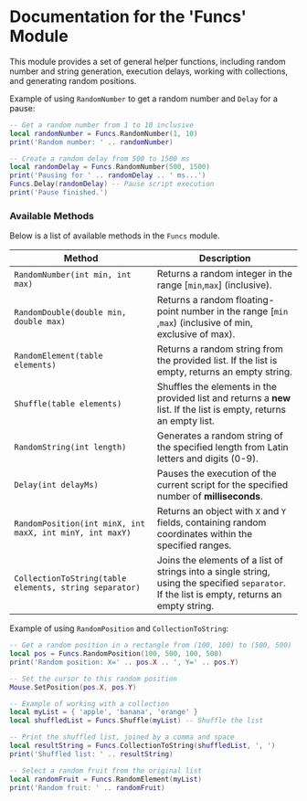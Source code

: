 # Documentation for the 'Funcs' Module

This module provides a set of general helper functions, including random number and string generation, execution delays, working with collections, and generating random positions.

Example of using `RandomNumber` to get a random number and `Delay` for a pause:

```lua
-- Get a random number from 1 to 10 inclusive
local randomNumber = Funcs.RandomNumber(1, 10)
print('Random number: ' .. randomNumber)

-- Create a random delay from 500 to 1500 ms
local randomDelay = Funcs.RandomNumber(500, 1500)
print('Pausing for ' .. randomDelay .. ' ms...')
Funcs.Delay(randomDelay) -- Pause script execution
print('Pause finished.')

```

### Available Methods

Below is a list of available methods in the `Funcs` module.

| Method                                                   | Description                                                                                                                                   |
|----------------------------------------------------------|-----------------------------------------------------------------------------------------------------------------------------------------------|
| `RandomNumber(int min, int max)`                         | Returns a random integer in the range [`min`,`max`] (inclusive).                                                                              |
| `RandomDouble(double min, double max)`                   | Returns a random floating-point number in the range [`min` ,`max`) (inclusive of min, exclusive of max).                                      |
| `RandomElement(table elements)`                          | Returns a random string from the provided list. If the list is empty, returns an empty string.                                                |
| `Shuffle(table elements)`                                | Shuffles the elements in the provided list and returns a **new** list. If the list is empty, returns an empty list.                           |
| `RandomString(int length)`                               | Generates a random string of the specified length from Latin letters and digits (0-9).                                                        |
| `Delay(int delayMs)`                                     | Pauses the execution of the current script for the specified number of **milliseconds**.                                                      |
| `RandomPosition(int minX, int maxX, int minY, int maxY)` | Returns an object with `X` and `Y` fields, containing random coordinates within the specified ranges.                                         |
| `CollectionToString(table elements, string separator)`   | Joins the elements of a list of strings into a single string, using the specified `separator`. If the list is empty, returns an empty string. |

Example of using `RandomPosition` and `CollectionToString`:

```lua
-- Get a random position in a rectangle from (100, 100) to (500, 500)
local pos = Funcs.RandomPosition(100, 500, 100, 500)
print('Random position: X=' .. pos.X .. ', Y=' .. pos.Y)

-- Set the cursor to this random position
Mouse.SetPosition(pos.X, pos.Y)

-- Example of working with a collection
local myList = { 'apple', 'banana', 'orange' }
local shuffledList = Funcs.Shuffle(myList) -- Shuffle the list

-- Print the shuffled list, joined by a comma and space
local resultString = Funcs.CollectionToString(shuffledList, ', ')
print('Shuffled list: ' .. resultString)

-- Select a random fruit from the original list
local randomFruit = Funcs.RandomElement(myList)
print('Random fruit: ' .. randomFruit)
```